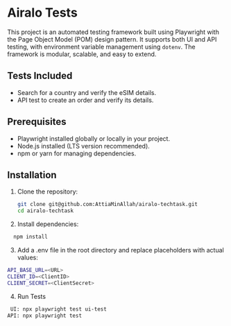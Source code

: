 # Airalo Tests

This project is an automated testing framework built using Playwright with the Page Object Model (POM) design pattern. It supports both UI and API testing, with environment variable management using `dotenv`. The framework is modular, scalable, and easy to extend.

## Tests Included
- Search for a country and verify the eSIM details.
- API test to create an order and verify its details.

## Prerequisites

- Playwright installed globally or locally in your project.
- Node.js installed (LTS version recommended).
- npm or yarn for managing dependencies.

## Installation

1. Clone the repository:
   ```bash
   git clone git@github.com:AttiaMinAllah/airalo-techtask.git
   cd airalo-techtask
2. Install dependencies:
```bash
  npm install

```
3. Add a .env file in the root directory and replace placeholders with actual values:
  ```bash
  API_BASE_URL=<URL>
  CLIENT_ID=<ClientID>
  CLIENT_SECRET=<ClientSecret>
```
4. Run Tests
```bash
 UI: npx playwright test ui-test
API: npx playwright test




